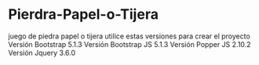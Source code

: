 # Pierdra-Papel-o-Tijera
juego de piedra papel o tijera
utilice estas versiones para crear el proyecto
Versión Bootstrap 5.1.3
Versión Bootstrap JS 5.1.3
Versión Popper JS 2.10.2
Versión Jquery 3.6.0
